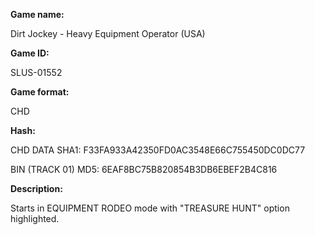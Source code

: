 **Game name:**

Dirt Jockey - Heavy Equipment Operator (USA)

**Game ID:**

SLUS-01552

**Game format:**

CHD

**Hash:**

CHD DATA SHA1: F33FA933A42350FD0AC3548E66C755450DC0DC77

BIN (TRACK 01) MD5: 6EAF8BC75B820854B3DB6EBEF2B4C816

**Description:**

Starts in EQUIPMENT RODEO mode with "TREASURE HUNT" option highlighted.